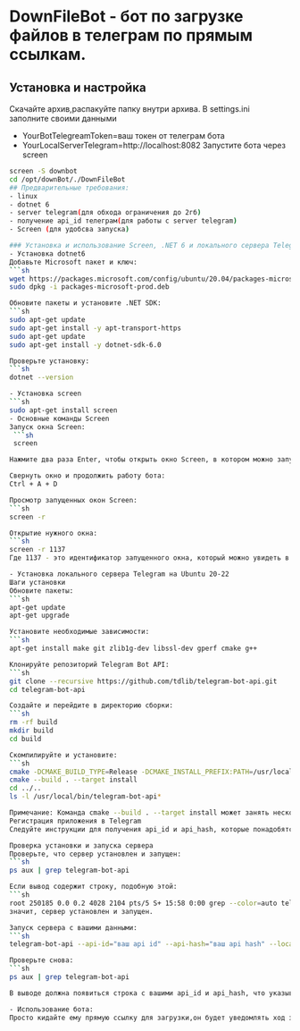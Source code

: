 # DownFileBot - бот по загрузке файлов в телеграм по прямым ссылкам.
## Установка и настройка 
Скачайте архив,распакуйте папку внутри архива.
В settings.ini  заполните своими данными 
- YourBotTelegreamToken=ваш токен от телеграм бота
- YourLocalServerTelegram=http://localhost:8082
 Запустите бота через screen
 ```sh
screen -S downbot
cd /opt/downBot/./DownFileBot
## Предварительные требования:
- linux 
- dotnet 6
- server telegram(для обхода ограничения до 2гб)
- получение api_id телеграм(для работы с server telegram)
- Screen (для удобсва запуска)

### Установка и использование Screen, .NET 6 и локального сервера Telegram на Ubuntu
- Установка dotnet6
Добавьте Microsoft пакет и ключ:
```sh
wget https://packages.microsoft.com/config/ubuntu/20.04/packages-microsoft-prod.deb -O packages-microsoft-prod.deb
sudo dpkg -i packages-microsoft-prod.deb

Обновите пакеты и установите .NET SDK:
```sh
sudo apt-get update
sudo apt-get install -y apt-transport-https
sudo apt-get update
sudo apt-get install -y dotnet-sdk-6.0

Проверьте установку:
```sh
dotnet --version

- Установка screen 
```sh
sudo apt-get install screen
- Основные команды Screen
 Запуск окна Screen:
  ```sh
  screen

Нажмите два раза Enter, чтобы открыть окно Screen, в котором можно запускать бота или другой софт.

Свернуть окно и продолжить работу бота:
Ctrl + A + D

Просмотр запущенных окон Screen:
```sh
screen -r

Открытие нужного окна:
```sh
screen -r 1137
Где 1137 - это идентификатор запущенного окна, который можно увидеть в выводе команды screen -r.

- Установка локального сервера Telegram на Ubuntu 20-22
Шаги установки
Обновите пакеты:
```sh
apt-get update
apt-get upgrade

Установите необходимые зависимости:
```sh
apt-get install make git zlib1g-dev libssl-dev gperf cmake g++

Клонируйте репозиторий Telegram Bot API:
```sh
git clone --recursive https://github.com/tdlib/telegram-bot-api.git
cd telegram-bot-api

Создайте и перейдите в директорию сборки:
```sh
rm -rf build
mkdir build
cd build

Скомпилируйте и установите:
```sh
cmake -DCMAKE_BUILD_TYPE=Release -DCMAKE_INSTALL_PREFIX:PATH=/usr/local ..
cmake --build . --target install
cd ../..
ls -l /usr/local/bin/telegram-bot-api*

Примечание: Команда cmake --build . --target install может занять несколько часов. Рекомендуется запускать её на ночь.
Регистрация приложения в Telegram
Следуйте инструкции для получения api_id и api_hash, которые понадобятся для запуска сервера.

Проверка установки и запуска сервера
Проверьте, что сервер установлен и запущен:
```sh
ps aux | grep telegram-bot-api

Если вывод содержит строку, подобную этой:
```sh
root 250185 0.0 0.2 4028 2104 pts/5 S+ 15:58 0:00 grep --color=auto telegram-bot-api
значит, сервер установлен и запущен.

Запуск сервера с вашими данными:
```sh
telegram-bot-api --api-id="ваш api id" --api-hash="ваш api hash" --local

Проверьте снова:
```sh
ps aux | grep telegram-bot-api

В выводе должна появиться строка с вашими api_id и api_hash, что указывает на успешный запуск сервера с вашими данными.

- Использование бота:
Просто кидайте ему прямую ссылку для загрузки,он будет уведомлять ход загрузки и после отдаст файл с сервера телеграм.

